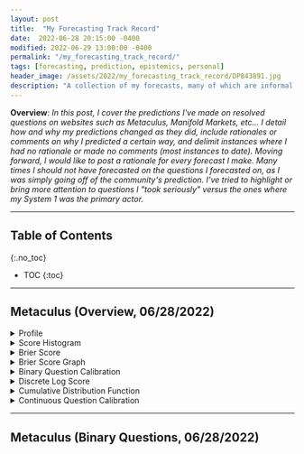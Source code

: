 ```yaml
---
layout: post
title:  "My Forecasting Track Record"
date:  2022-06-28 20:15:00 -0400
modified: 2022-06-29 13:00:00 -0400
permalink: "/my_forecasting_track_record/"
tags: [forecasting, prediction, epistemics, personal]
header_image: /assets/2022/my_forecasting_track_record/DP843891.jpg
description: "A collection of my forecasts, many of which are informal and optimized to accrue points."
---
```


__Overview__: _In this post, I cover the predictions I've made on resolved questions on websites such as Metaculus, Manifold Markets, etc... I detail how and why my predictions changed as they did, include rationales or comments on why I predicted a certain way, and delimit instances where I had no rationale or made no comments (most instances to date). Moving forward, I would like to post a rationale for every forecast I make. Many times I should not have forecasted on the questions I forecasted on, as I was simply going off of the community's prediction. I've tried to highlight or bring more attention to questions I "took seriously" versus the ones where my System 1 was the primary actor._


--- 

## Table of Contents
{:.no_toc}
* TOC
{:toc}

---
 
## Metaculus (Overview, 06/28/2022) 


<details>
<summary>Profile</summary>
<img src="/assets/2022/my_forecasting_track_record/images/metaculus_profile.png">
</details>


<details>
<summary>Score Histogram</summary>
<img src="/assets/2022/my_forecasting_track_record/images/metaculus_score_hist.png">
</details>


<details>
<summary>Brier Score</summary>
<img src="/assets/2022/my_forecasting_track_record/images/metaculus_brier_score.png">
</details>

<details>
<summary>Brier Score Graph</summary>
<img src="/assets/2022/my_forecasting_track_record/images/metaculus_brier.png">
</details>

<details>
<summary>Binary Question Calibration</summary>
<img src="/assets/2022/my_forecasting_track_record/images/metaculus_binary_cal.png">
</details>

<details>
<summary>Discrete Log Score</summary>
<img src="/assets/2022/my_forecasting_track_record/images/metaculus_discrete_log.png">
</details>

<details>
<summary>Cumulative Distribution Function</summary>
<img src="/assets/2022/my_forecasting_track_record/images/metaculus_CDF.png">
</details>

<details>
<summary>Continuous Question Calibration</summary>
<img src="/assets/2022/my_forecasting_track_record/images/metaculus_continuous_calibration.png">
</details>

---

## Metaculus (Binary Questions, 06/28/2022)

<!-- https://plotly.com/javascript/axes/ -->

<!-- https://plotly.com/javascript/line-charts/ -->

<!-- https://curlconverter.com/ -->

<!-- <div id="tester" style="width:100%;height:300;"></div>

<script>

	TESTER = document.getElementById('tester');
	Plotly.newPlot( TESTER, [{
	x: [1, 2, 3, 4, 5],
	y: [1, 2, 4, 8, 16] }], {
	margin: { t: 0 } } );

</script> -->

<!-- What questions did I most outperform the community on? 
What proportion of questions do I outperform the community on? 
Which questions have I predicted on the most?  
How many questions have I commented my forecasts on, and how did my performance change as a result of this?-->
